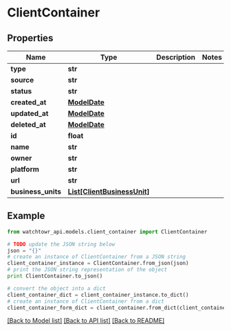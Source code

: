 # ClientContainer


## Properties
Name | Type | Description | Notes
------------ | ------------- | ------------- | -------------
**type** | **str** |  | 
**source** | **str** |  | 
**status** | **str** |  | 
**created_at** | [**ModelDate**](ModelDate.md) |  | 
**updated_at** | [**ModelDate**](ModelDate.md) |  | 
**deleted_at** | [**ModelDate**](ModelDate.md) |  | 
**id** | **float** |  | 
**name** | **str** |  | 
**owner** | **str** |  | 
**platform** | **str** |  | 
**url** | **str** |  | 
**business_units** | [**List[ClientBusinessUnit]**](ClientBusinessUnit.md) |  | 

## Example

```python
from watchtowr_api.models.client_container import ClientContainer

# TODO update the JSON string below
json = "{}"
# create an instance of ClientContainer from a JSON string
client_container_instance = ClientContainer.from_json(json)
# print the JSON string representation of the object
print ClientContainer.to_json()

# convert the object into a dict
client_container_dict = client_container_instance.to_dict()
# create an instance of ClientContainer from a dict
client_container_form_dict = client_container.from_dict(client_container_dict)
```
[[Back to Model list]](../README.md#documentation-for-models) [[Back to API list]](../README.md#documentation-for-api-endpoints) [[Back to README]](../README.md)


